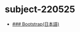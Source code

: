 # subject-220525

- [### Bootstrap(日本語)](https://getbootstrap.jp/docs/5.0/getting-started/introduction/)
